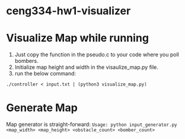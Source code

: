 # ceng334-hw1-visualizer

# Visualize Map while running  
1. Just copy the function in the pseudo.c to your code where you poll bombers.  
2. Initialize map height and width in the visaulize_map.py file.  
3. run the below command:  
  
    
`./controller < input.txt | (python3 visualize_map.py)`

# Generate Map 

Map generator is straight-forward:
`Usage: python input_generator.py <map_width> <map_height> <obstacle_count> <bomber_count>`  
